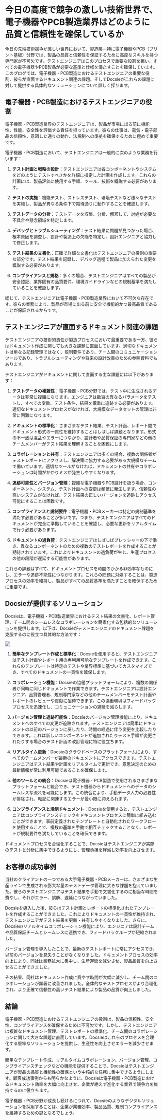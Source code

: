 # 今日の高度で競争の激しい技術世界で、電子機器やPCB製造業界はどのように品質と信頼性を確保しているか

今日の先端技術競争が激しい世界において、製造業—特に電子機器やPCB（プリント基板）分野では、製品の品質と信頼性を保証するために高度なスキルを持つ専門家が不可欠です。テストエンジニアはこのプロセスで重要な役割を担い、すべての電子機器やPCB製品が必要な基準と仕様を満たすことを確保しています。このブログでは、電子機器・PCB製造におけるテストエンジニアの重要な役割、彼らが直面するドキュメント関連の課題、そしてDocsieがこれらの課題に対して提供する具体的なソリューションについて詳しく探ります。

## 電子機器・PCB製造におけるテストエンジニアの役割

電子機器・PCB製造業界のテストエンジニアは、製品が市場に出る前に機能性、性能、安全性を評価する責任を担っています。彼らの仕事は、電気・電子部品の信頼性、意図した通りの動作、法規制への準拠を確保するために極めて重要です。

電子機器・PCB製造において、テストエンジニアは一般的に次のような業務を行います：

1. **テスト計画と戦略の設計**：テストエンジニアは各コンポーネントやシステムをどのようにテストすべきかを詳細に指定した計画を作成します。これらの計画には、製品評価に使用する手順、ツール、技術を概説する必要があります。

2. **テストの実施**：機能テスト、ストレステスト、環境テストなど様々なテストを実施し、製品が異なる条件下で期待通りに動作することを確認します。

3. **テストデータの分析**：テストデータを収集、分析、解釈して、対処が必要な不具合や懸念領域を特定します。

4. **デバッグとトラブルシューティング**：テスト結果に問題が見つかった場合、根本原因を調査し、設計や製造上の欠陥を特定し、設計エンジニアと協力して修正します。

5. **テスト結果の文書化**：正確で詳細な文書化はテストエンジニアの役割の重要な部分です。テスト結果を記録し、デバッグ過程で製品に加えられた変更を概説する必要があります。

6. **コンプライアンスと規格**：多くの場合、テストエンジニアはすべての製品が安全認証、業界固有の品質要件、環境ガイドラインなどの規制基準を満たしていることを確認します。

総じて、テストエンジニアは電子機器・PCB製造業界において不可欠な存在です。彼らの業務により、製品が市場に出る前に安全で機能的かつ最高品質であることが保証されるからです。

## テストエンジニアが直面するドキュメント関連の課題

テストエンジニアの技術的責任が製造プロセスにおいて最重要である一方、彼らはドキュメント作成に関しても大きな課題に直面しています。適切なドキュメントは単なる記録管理ではなく、規制要件であり、チーム間のコミュニケーションツールであり、トラブルシューティングや将来の設計改善のための参照資料でもあります。

テストエンジニアがドキュメントに関して直面する主な課題には以下があります：

1. **テストデータの複雑性**：電子機器・PCB分野では、テスト中に生成されるデータは非常に複雑になります。エンジニアは数百の異なるパラメータをテストし、すべての変数、テスト条件、結果を慎重に追跡する必要があります。適切なドキュメントプロセスがなければ、大規模なデータセットの管理は非常に困難になります。

2. **ドキュメントの標準化**：さまざまなテスト結果、テスト計画、レポート間でドキュメント形式の一貫性を維持することはしばしば課題となります。形式の不一致は混乱やエラーにつながり、設計者や品質保証の専門家などの他のチームメンバーがテスト結果を理解することを困難にします。

3. **コラボレーションと共有**：テストエンジニアは多くの場合、複数の関係者がテストレポートにアクセスし、解決策に協力する必要がある大規模なチームで働いています。適切なツールがなければ、ドキュメントの共有やコラボレーションは時間がかかりミスが発生しやすくなります。

4. **追跡可能性とバージョン管理**：複雑な電子機器やPCB設計を扱う場合、コンポーネント、システム、テスト計画への変更は頻繁に発生します。信頼性の高いシステムがなければ、テスト結果の正しいバージョンを追跡しアクセス可能にすることは困難です。

5. **コンプライアンスと規制要件**：電子機器・PCBメーカーは特定の規制基準を満たす必要があることが多いです。つまり、テストエンジニアはすべてのドキュメントが完全に準拠していることを確認し、必要な更新をリアルタイムで行う必要があります。

6. **ドキュメントの過負荷**：テストエンジニアはしばしばプレッシャーの下で働き、異なるコンポーネントのための複数のテストレポートを作成することが期待されています。これによりドキュメントの過負荷が生じ、生産プロセスの他の段階が遅延する可能性があります。

これらの課題はすべて、ドキュメントプロセスを時間のかかる非効率なものにし、エラーや追跡不能性につながります。これらの問題に対処することは、製造プロセスの効率を維持し、製品がすべての品質基準を満たすことを確保するために重要です。

## Docsieが提供するソリューション

Docsieは、電子機器・PCB製造業界におけるテスト結果の文書化、レポート管理、チーム間のシームレスなコラボレーションを簡素化する包括的なソリューションを提供します。以下は、Docsieがテストエンジニアのドキュメント課題を克服するのに役立つ具体的な方法です：

![](https://cdn.docsie.io/workspace_PxAvC1Uenuc7ad6H3/doc_wn84Jkoc6hIMTO2eE/file_gejSDBalG6XIlaugg/image_28affdea-4c17-8b5d-5089-d055c22576a6.jpg)

1. **簡単なテンプレート作成と標準化**：Docsieを使用すると、テストエンジニアはテスト計画やレポート用の再利用可能なテンプレートを作成できます。これらのテンプレートは特定のテストや業界標準に基づいてカスタマイズでき、すべてのドキュメントの一貫性を確保します。

2. **コラボレーション機能**：Docsieの協働プラットフォームにより、複数の関係者が同時に同じドキュメントで作業できます。テストエンジニアは設計エンジニア、品質管理者、規制専門家などの他のチームメンバーをテスト計画やレポートのレビューや貢献に招待できます。この協働環境はフィードバックプロセスを迅速化し、コミュニケーションの遅延を減らします。

3. **バージョン管理と追跡可能性**：Docsieのバージョン管理機能により、ドキュメントへのすべての変更が追跡されます。テストエンジニアは簡単にドキュメントの以前のバージョンに戻したり、時間の経過に伴う変更を比較したりできます。これは新しいコンポーネントが追加されたりテスト手順が変更されたりする場合のテスト計画の改訂管理に特に役立ちます。

4. **リアルタイム更新**：Docsieのクラウドベースのプラットフォームにより、すべてのチームメンバーが最新のドキュメントにアクセスできます。テストエンジニアはテスト結果や計画をリアルタイムで更新でき、意思決定のための最新情報が常に利用可能であることを確保します。

5. **他のツールとの統合**：Docsieは電子機器・PCB製造で使用されるさまざまなプラットフォームと統合でき、テスト機器からドキュメントへのデータのシームレスな流れを可能にします。この統合により、手動データ入力の必要性が排除され、転記に関連するエラーが最小限に抑えられます。

6. **コンプライアンスと規制ドキュメント**：Docsieを使用すると、テストエンジニアはコンプライアンスチェックをドキュメントプロセスに簡単に組み込むことができます。事前定義されたテンプレートと自動化されたワークフローを使用することで、複数の基準を手動で相互チェックすることなく、レポートが規制要件を満たしていることを確保できます。

ドキュメントプロセスを合理化することで、Docsieはテストエンジニアが実際のテストと分析に集中できるようにし、管理負担を軽減し効率を向上させます。

## お客様の成功事例

当社のクライアントの一つである大手電子機器・PCBメーカーは、さまざまな生産ラインで生成される膨大な量のテストデータ管理に大きな課題を抱えていました。彼らのテストエンジニアはテスト結果を手動で文書化するのに相当な時間を費やし、それがエラー、誤解、遅延につながっていました。

Docsieを導入した後、彼らはテスト計画とレポートの標準化されたテンプレートを作成することができました。これによりドキュメントの一貫性が維持され、テストエンジニアがテスト結果を更新・共有しやすくなりました。さらに、Docsieのリアルタイムコラボレーション機能により、エンジニアは設計チームや品質保証チームとシームレスに連携でき、フィードバックループが短縮されました。

バージョン管理を導入したことで、最新のテストレポートに常にアクセスでき、以前のバージョンを見失うことがなくなりました。ドキュメントプロセスの効率向上により、同社は業務拡大に集中し、生産遅延を減少させ、製品品質を向上させることができました。

その結果、同社はドキュメント作成に費やす時間が大幅に減少し、チーム間のコラボレーションが顕著に改善されました。全体的なテストプロセスがより合理化され、より正確で信頼性の高いテスト結果により製品の品質が向上しました。

## 結論

電子機器・PCB製造におけるテストエンジニアの役割は、製品の信頼性、安全性、コンプライアンスを確保するために不可欠です。しかし、テストエンジニアは複雑なドキュメント管理、テストレポートの標準化、チーム間のコラボレーションに関して大きな課題に直面しています。Docsieはこれらのプロセスを合理化する堅牢なソリューションを提供し、生産性を向上させエラーを減少させます。

簡単なテンプレート作成、リアルタイムコラボレーション、バージョン管理、コンプライアンスチェックなどの機能を提供することで、Docsieはテストエンジニアが製品の品質と機能性の確保という中核的な任務に集中できるようにします。顧客成功事例からも明らかなように、Docsieは電子機器・PCB製造におけるドキュメント効率を大幅に向上させ、企業が絶えず進化する業界で競争力を維持するのに役立ちます。

電子機器・PCB分野が成長し続けるにつれて、Docsieのようなデジタルソリューションを採用することは、企業が業務効率、製品品質、規制コンプライアンスを維持するための鍵となるでしょう。